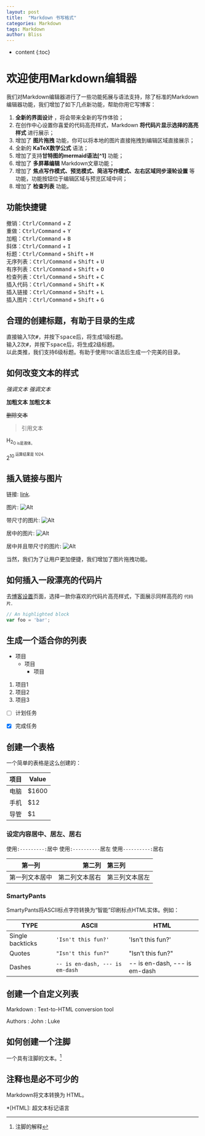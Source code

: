 ```yaml
---
layout: post
title:  "Markdown 书写格式"
categories: Markdown
tags: Markdown
author: Bliss
---
```


* content
{:toc}

# 欢迎使用Markdown编辑器

我们对Markdown编辑器进行了一些功能拓展与语法支持，除了标准的Markdown编辑器功能，我们增加了如下几点新功能，帮助你用它写博客：

 1. **全新的界面设计** ，将会带来全新的写作体验；
 2. 在创作中心设置你喜爱的代码高亮样式，Markdown **将代码片显示选择的高亮样式** 进行展示；
 3. 增加了 **图片拖拽** 功能，你可以将本地的图片直接拖拽到编辑区域直接展示；
 4. 全新的 **KaTeX数学公式** 语法；
 5. 增加了支持**甘特图的mermaid语法[^1]** 功能；
 6. 增加了 **多屏幕编辑** Markdown文章功能；
 7. 增加了 **焦点写作模式、预览模式、简洁写作模式、左右区域同步滚轮设置** 等功能，功能按钮位于编辑区域与预览区域中间；
 8. 增加了 **检查列表** 功能。

## 功能快捷键

撤销：<kbd>Ctrl/Command</kbd> + <kbd>Z</kbd>  
重做：<kbd>Ctrl/Command</kbd> + <kbd>Y</kbd>  
加粗：<kbd>Ctrl/Command</kbd> + <kbd>B</kbd>  
斜体：<kbd>Ctrl/Command</kbd> + <kbd>I</kbd>  
标题：<kbd>Ctrl/Command</kbd> + <kbd>Shift</kbd> + <kbd>H</kbd>  
无序列表：<kbd>Ctrl/Command</kbd> + <kbd>Shift</kbd> + <kbd>U</kbd>  
有序列表：<kbd>Ctrl/Command</kbd> + <kbd>Shift</kbd> + <kbd>O</kbd>  
检查列表：<kbd>Ctrl/Command</kbd> + <kbd>Shift</kbd> + <kbd>C</kbd>  
插入代码：<kbd>Ctrl/Command</kbd> + <kbd>Shift</kbd> + <kbd>K</kbd>  
插入链接：<kbd>Ctrl/Command</kbd> + <kbd>Shift</kbd> + <kbd>L</kbd>  
插入图片：<kbd>Ctrl/Command</kbd> + <kbd>Shift</kbd> + <kbd>G</kbd>  


## 合理的创建标题，有助于目录的生成

直接输入1次<kbd>#</kbd>，并按下<kbd>space</kbd>后，将生成1级标题。  
输入2次<kbd>#</kbd>，并按下<kbd>space</kbd>后，将生成2级标题。  
以此类推，我们支持6级标题。有助于使用`TOC`语法后生成一个完美的目录。  



## 如何改变文本的样式

*强调文本* _强调文本_

**加粗文本** __加粗文本__

~~删除文本~~

> 引用文本

H<sub>2<sub>O is是液体。

2<sup>10<sup> 运算结果是 1024.



## 插入链接与图片

链接: [link](https://mp.csdn.net).

图片: ![Alt](https://avatar.csdn.net/7/7/B/1_ralf_hx163com.jpg)

带尺寸的图片: ![Alt](https://avatar.csdn.net/7/7/B/1_ralf_hx163com.jpg=30x30)

居中的图片: ![Alt](https://avatar.csdn.net/7/7/B/1_ralf_hx163com.jpg#pic_center)

居中并且带尺寸的图片: ![Alt](https://avatar.csdn.net/7/7/B/1_ralf_hx163com.jpg#pic_center=30x30)

当然，我们为了让用户更加便捷，我们增加了图片拖拽功能。


## 如何插入一段漂亮的代码片

去[博客设置](https://mp.csdn.net/configure)页面，选择一款你喜欢的代码片高亮样式，下面展示同样高亮的 `代码片`.
```javascript
// An highlighted block
var foo = 'bar';
```


## 生成一个适合你的列表

- 项目
  - 项目
    - 项目

1. 项目1
2. 项目2
3. 项目3

- [ ] 计划任务
- [x] 完成任务


## 创建一个表格
一个简单的表格是这么创建的：

项目     | Value
-------- | -----
电脑  | $1600
手机  | $12
导管  | $1

### 设定内容居中、居左、居右
使用`:---------:`居中
使用`:----------`居左
使用`----------:`居右

| 第一列       | 第二列         | 第三列        |
|:-----------:| -------------:|:-------------|
| 第一列文本居中 | 第二列文本居右  | 第三列文本居左 | 


### SmartyPants
SmartyPants将ASCII标点字符转换为“智能”印刷标点HTML实体。例如：

|    TYPE   |ASCII                          |HTML                         
|----------------|-------------------------------|-----------------------------|
|Single backticks|`'Isn't this fun?'`            |'Isn't this fun?'            |
|Quotes          |`"Isn't this fun?"`            |"Isn't this fun?"            |
|Dashes          |`-- is en-dash, --- is em-dash`|-- is en-dash, --- is em-dash|


## 创建一个自定义列表
Markdown
:  Text-to-HTML conversion tool

Authors
:  John
:  Luke


## 如何创建一个注脚

一个具有注脚的文本。[^2]  

[^2]: 注脚的解释  


##  注释也是必不可少的

Markdown将文本转换为 HTML。  

*[HTML]:   超文本标记语言  

